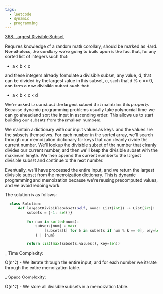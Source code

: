 ```yaml
---
tags:
  - leetcode
  - dynamic
  - programming
---
```


<a href="https://leetcode.com/problems/largest-divisible-subset/">368. Largest
Divisible Subset</a>

Requires knowledge of a random math corollary, should be marked as Hard.
Nonetheless, the corollary we're going to build upon is the fact that, for any
sorted list of integers such that:

- a < b < c

and these integers already formulate a divisible subset, any value, d, that can
be divided by the largest value in this subset, c, such that d % c == 0, can
form a new divisible subset such that:

- a < b < c < d

We're asked to construct the largest subset that maintains this property.
Because dynamic programming problems usually take polynomial time, we can go
ahead and sort the input in ascending order. This allows us to start building
our subsets from the smallest numbers.

We maintain a dictionary with our input values as keys, and the values are the
subsets themselves. For each number in the sorted array, we'll search through
our memoization dictionary for keys that can cleanly divide the current number.
We'll lookup the divisible subset of the number that cleanly divides our current
number, and then we'll keep the divisible subset with the maximum length. We
then append the current number to the largest divisible subset and continue to
the next number.

Eventually, we'll have processed the entire input, and we return the largest
divisible subset from the memoization dictionary. This is dynamic programming
and memoization because we're reusing precomputed values, and we avoid redoing
work.

The solution is as follows:

```python
  class Solution:
      def largestDivisibleSubset(self, nums: List[int]) -> List[int]:
          subsets = {-1: set()}

          for num in sorted(nums):
              subsets[num] = max(
                  [subsets[k] for k in subsets if num % k == 0], key=len
              ) | {num}

          return list(max(subsets.values(), key=len))
```

\_ Time Complexity:

O(n^2) - We iterate through the entire input, and for each number we iterate
through the entire memoization table.

\_ Space Complexity:

O(n^2) - We store all divisible subsets in a memoization table.
